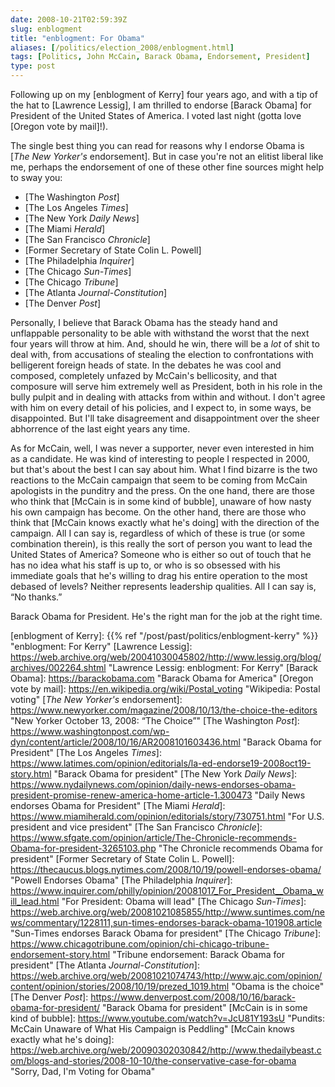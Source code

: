 ```yaml
--- 
date: 2008-10-21T02:59:39Z
slug: enblogment
title: "enblogment: For Obama"
aliases: [/politics/election_2008/enblogment.html]
tags: [Politics, John McCain, Barack Obama, Endorsement, President]
type: post
---
```


Following up on my [enblogment of Kerry] four years ago, and with a tip of the
hat to [Lawrence Lessig], I am thrilled to endorse [Barack Obama] for President
of the United States of America. I voted last night (gotta love [Oregon vote by
mail]!).

The single best thing you can read for reasons why I endorse Obama is [*The New
Yorker's* endorsement]. But in case you're not an elitist liberal like me,
perhaps the endorsement of one of these other fine sources might help to sway
you:

-   [The Washington *Post*]
-   [The Los Angeles *Times*]
-   [The New York *Daily News*]
-   [The Miami *Herald*]
-   [The San Francisco *Chronicle*]
-   [Former Secretary of State Colin L. Powell]
-   [The Philadelphia *Inquirer*]
-   [The Chicago *Sun-Times*]
-   [The Chicago *Tribune*]
-   [The Atlanta *Journal-Constitution*]
-   [The Denver *Post*]

Personally, I believe that Barack Obama has the steady hand and unflappable
personality to be able with withstand the worst that the next four years will
throw at him. And, should he win, there will be a *lot* of shit to deal with,
from accusations of stealing the election to confrontations with belligerent
foreign heads of state. In the debates he was cool and composed, completely
unfazed by McCain's bellicosity, and that composure will serve him extremely
well as President, both in his role in the bully pulpit and in dealing with
attacks from within and without. I don't agree with him on every detail of his
policies, and I expect to, in some ways, be disappointed. But I'll take
disagreement and disappointment over the sheer abhorrence of the last eight
years any time.

As for McCain, well, I was never a supporter, never even interested in him as a
candidate. He was kind of interesting to people I respected in 2000, but that's
about the best I can say about him. What I find bizarre is the two reactions to
the McCain campaign that seem to be coming from McCain apologists in the
punditry and the press. On the one hand, there are those who think that [McCain
is in some kind of bubble], unaware of how nasty his own campaign has become. On
the other hand, there are those who think that [McCain knows exactly what he's
doing] with the direction of the campaign. All I can say is, regardless of which
of these is true (or some combination therein), is this really the sort of
person you want to lead the United States of America? Someone who is either so
out of touch that he has no idea what his staff is up to, or who is so obsessed
with his immediate goals that he's willing to drag his entire operation to the
most debased of levels? Neither represents leadership qualities. All I can say
is, “No thanks.”

Barack Obama for President. He's the right man for the job at the right time.

  [enblogment of Kerry]: {{% ref "/post/past/politics/enblogment-kerry" %}}
    "enblogment: For Kerry"
  [Lawrence Lessig]: https://web.archive.org/web/20041030045802/http://www.lessig.org/blog/archives/002264.shtml
    "Lawrence Lessig: enblogment: For Kerry"
  [Barack Obama]: https://barackobama.com "Barack Obama for America"
  [Oregon vote by mail]: https://en.wikipedia.org/wiki/Postal_voting
    "Wikipedia: Postal voting"
  [*The New Yorker's* endorsement]: https://www.newyorker.com/magazine/2008/10/13/the-choice-the-editors
    "New Yorker October 13, 2008: “The Choice”"
  [The Washington *Post*]: https://www.washingtonpost.com/wp-dyn/content/article/2008/10/16/AR2008101603436.html
    "Barack Obama for President"
  [The Los Angeles *Times*]: https://www.latimes.com/opinion/editorials/la-ed-endorse19-2008oct19-story.html
    "Barack Obama for president"
  [The New York *Daily News*]:
    https://www.nydailynews.com/opinion/daily-news-endorses-obama-president-promise-renew-america-home-article-1.300473
    "Daily News endorses Obama for President"
  [The Miami *Herald*]: https://www.miamiherald.com/opinion/editorials/story/730751.html
    "For U.S. president and vice president"
  [The San Francisco *Chronicle*]:
    https://www.sfgate.com/opinion/article/The-Chronicle-recommends-Obama-for-president-3265103.php
    "The Chronicle recommends Obama for president"
  [Former Secretary of State Colin L. Powell]: https://thecaucus.blogs.nytimes.com/2008/10/19/powell-endorses-obama/
    "Powell Endorses Obama"
  [The Philadelphia *Inquirer*]: https://www.inquirer.com/philly/opinion/20081017_For_President__Obama_will_lead.html
    "For President: Obama will lead"
  [The Chicago *Sun-Times*]: https://web.archive.org/web/20081021085855/http://www.suntimes.com/news/commentary/1228111,sun-times-endorses-barack-obama-101908.article
    "Sun-Times endorses Barack Obama for president"
  [The Chicago *Tribune*]: https://www.chicagotribune.com/opinion/chi-chicago-tribune-endorsement-story.html
    "Tribune endorsement: Barack Obama for president"
  [The Atlanta *Journal-Constitution*]:
    https://web.archive.org/web/20081021074743/http://www.ajc.com/opinion/content/opinion/stories/2008/10/19/prezed_1019.html
    "Obama is the choice"
  [The Denver *Post*]: https://www.denverpost.com/2008/10/16/barack-obama-for-president/
    "Barack Obama for president"
  [McCain is in some kind of bubble]: https://www.youtube.com/watch?v=JcU81Y193sU
    "Pundits: McCain Unaware of What His Campaign is Peddling"
  [McCain knows exactly what he's doing]:
    https://web.archive.org/web/20090302030842/http://www.thedailybeast.com/blogs-and-stories/2008-10-10/the-conservative-case-for-obama
    "Sorry, Dad, I'm Voting for Obama"

